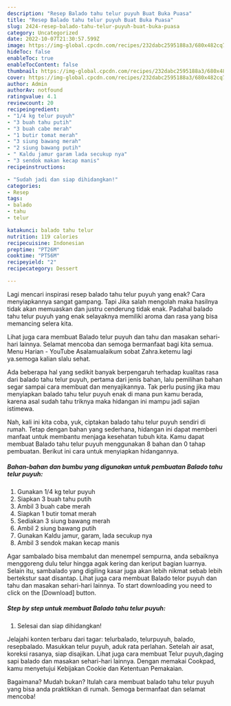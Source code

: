 ```yaml
---
description: "Resep Balado tahu telur puyuh Buat Buka Puasa"
title: "Resep Balado tahu telur puyuh Buat Buka Puasa"
slug: 2424-resep-balado-tahu-telur-puyuh-buat-buka-puasa
category: Uncategorized
date: 2022-10-07T21:30:57.599Z
image: https://img-global.cpcdn.com/recipes/232dabc2595188a3/680x482cq70/balado-tahu-telur-puyuh-foto-resep-utama.jpg
hideToc: false
enableToc: true
enableTocContent: false
thumbnail: https://img-global.cpcdn.com/recipes/232dabc2595188a3/680x482cq70/balado-tahu-telur-puyuh-foto-resep-utama.jpg
cover: https://img-global.cpcdn.com/recipes/232dabc2595188a3/680x482cq70/balado-tahu-telur-puyuh-foto-resep-utama.jpg
author: Admin
authorAv: notfound
ratingvalue: 4.1
reviewcount: 20
recipeingredient:
- "1/4 kg telur puyuh"
- "3 buah tahu putih"
- "3 buah cabe merah"
- "1 butir tomat merah"
- "3 siung bawang merah"
- "2 siung bawang putih"
- " Kaldu jamur garam lada secukup nya"
- "3 sendok makan kecap manis"
recipeinstructions:

- "Sudah jadi dan siap dihidangkan!"
categories:
- Resep
tags:
- balado
- tahu
- telur

katakunci: balado tahu telur 
nutrition: 119 calories
recipecuisine: Indonesian
preptime: "PT26M"
cooktime: "PT56M"
recipeyield: "2"
recipecategory: Dessert

---
```



Lagi mencari inspirasi resep balado tahu telur puyuh yang enak? Cara menyiapkannya sangat gampang. Tapi Jika salah mengolah maka hasilnya tidak akan memuaskan dan justru cenderung tidak enak. Padahal balado tahu telur puyuh yang enak selayaknya memiliki aroma dan rasa yang bisa memancing selera kita.


Lihat juga cara membuat Balado telur puyuh dan tahu dan masakan sehari-hari lainnya. Selamat mencoba dan semoga bermanfaat bagi kita semua. Menu Harian - YouTube Asalamualaikum sobat Zahra.ketemu lagi ya.semoga kalian slalu sehat.

Ada beberapa hal yang sedikit banyak berpengaruh terhadap kualitas rasa dari balado tahu telur puyuh, pertama dari jenis bahan, lalu pemilihan bahan segar sampai cara membuat dan menyajikannya. Tak perlu pusing jika mau menyiapkan balado tahu telur puyuh enak di mana pun kamu berada, karena asal sudah tahu triknya maka hidangan ini mampu jadi sajian istimewa.


Nah, kali ini kita coba, yuk, ciptakan balado tahu telur puyuh sendiri di rumah. Tetap dengan bahan yang sederhana, hidangan ini dapat memberi manfaat untuk membantu menjaga kesehatan tubuh kita. Kamu dapat membuat Balado tahu telur puyuh menggunakan 8 bahan dan 0 tahap pembuatan. Berikut ini cara untuk menyiapkan hidangannya.

<!--inarticleads1-->

##### Bahan-bahan dan bumbu yang digunakan untuk pembuatan Balado tahu telur puyuh:

1. Gunakan 1/4 kg telur puyuh
1. Siapkan 3 buah tahu putih
1. Ambil 3 buah cabe merah
1. Siapkan 1 butir tomat merah
1. Sediakan 3 siung bawang merah
1. Ambil 2 siung bawang putih
1. Gunakan  Kaldu jamur, garam, lada secukup nya
1. Ambil 3 sendok makan kecap manis


Agar sambalado bisa membalut dan menempel sempurna, anda sebaiknya menggoreng dulu telur hingga agak kering dan keriput bagian luarnya. Selain itu, sambalado yang digiling kasar juga akan lebih nikmat sebab lebih bertekstur saat disantap. Lihat juga cara membuat Balado telor puyuh dan tahu dan masakan sehari-hari lainnya. To start downloading you need to click on the [Download] button. 

<!--inarticleads2-->

##### Step by step untuk membuat Balado tahu telur puyuh:


1. Selesai dan siap dihidangkan!

Jelajahi konten terbaru dari tagar: telurbalado, telurpuyuh, balado, resepbalado. Masukkan telur puyuh, aduk rata perlahan. Setelah air asat, koreksi rasanya, siap disajikan. Lihat juga cara membuat Telur puyuh,daging sapi balado dan masakan sehari-hari lainnya. Dengan memakai Cookpad, kamu menyetujui Kebijakan Cookie dan Ketentuan Pemakaian. 

Bagaimana? Mudah bukan? Itulah cara membuat balado tahu telur puyuh yang bisa anda praktikkan di rumah. Semoga bermanfaat dan selamat mencoba!
